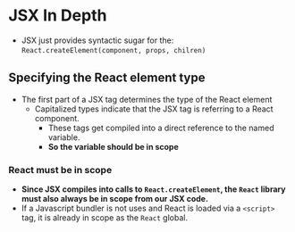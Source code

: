 # JSX In Depth

- JSX just provides syntactic sugar for the:
`React.createElement(component, props, chilren)`

## Specifying the React element type

- The first part of a JSX tag determines the type of the React element
    - Capitalized types indicate that the JSX tag is referring to a React component.
        - These tags get compiled into a direct reference to the named variable.
        - **So the variable should be in scope**

### React must be in scope

- **Since JSX compiles into calls to `React.createElement`, the `React` library must also always be in scope from our JSX code.**
- If a Javascript bundler is not uses and React is loaded via a `<script>` tag, it is already in scope as the `React` global.